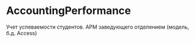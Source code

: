 # AccountingPerformance
Учет успеваемости студентов. АРМ заведующего отделением (модель, б.д. Access)
